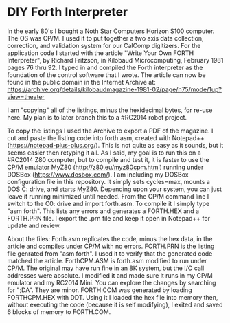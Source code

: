 # DIY Forth Interpreter
In the early 80's I bought a Noth Star Computers Horizon S100 computer. The OS was CP/M. I used it to put together a two axis data collection, correction,
and validation system for our CalComp digitizers. For the application code I started with the article "Write Your Own FORTH Interpreter", by Richard Fritzson,
in Kilobaud Microcomputing, February 1981 pages 76 thru 92. I typed in and compiled the Forth interpreter as the foundation of the control software that I wrote.
The article can now be found in the public domain in the Internet Archive at:
https://archive.org/details/kilobaudmagazine-1981-02/page/n75/mode/1up?view=theater
 
I am "copying" all of the listings, minus the hexidecimal bytes, for re-use here. My plan is to later branch this to a #RC2014 robot project.

To copy the listings I used the Archive to export a PDF of the magazine. I cut and paste the listing code into forth.asm, created with 
Notepad++ (https://notepad-plus-plus.org/). This is not quite as easy as it sounds, but it seems easier then retyping it all.
As I said, my goal is to run this on a #RC2014 Z80 computer, but to compile and test it, it is faster to use the CP/M emulator
MyZ80 (http://z80.eu/myz80cpm.html) running under DOSBox (https://www.dosbox.com/). I am including my DOSBox configuration file in this repository. 
It simply sets cycles=max, mounts a DOS C: drive, and starts MyZ80. Depending upon your system, you can just leave it running minimized until needed.
From the CP/M command line I switch to the C0: drive and import forth.asm. To compile it I simply type "asm forth". This lists any errors and
generates a FORTH.HEX and a FORTH.PRN file. I export the .prn file and keep it open in Notepad++ for update and review.

About the files:
Forth.asm replicates the code, minus the hex data, in the article and compiles under CP/M with no errors.
FORTH.PRN is the listing file genrated from "asm forth". I used it to verify that the generated code matched the article.
ForthCPM.ASM is forth.asm modified to run under CP/M. The original may have run fine in an 8K system, but the I/O call addresses were absolute.
             I modified it and made sure it runs in my CP/M emulator and my RC2014 Mini. You can explore the changes by searching for ";DA". They are minor.
FORTH.COM was generated by loading FORTHCPM.HEX with DDT. Using it I loaded the hex file into memory then, without executing the code (because it is self
          modifying), I exited and saved 6 blocks of memory to FORTH.COM.
